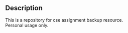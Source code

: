 ## Description
This is a repository for cse assignment backup resource. <br />
Personal usage only.
